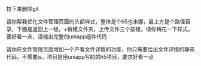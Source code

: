 拉下来删除git



请你帮我优化文件管理页面的头部样式，整体是个h5也米娜，最上方是个路径目录，下面是返回上一级，+新建文件夹，上传文件三个按钮，请你梅花一下样式，要好看一点，请输出完整的uniapp组件代码


请你在文件管理页面增加一个产看文件详情的功能，你只需要给出文件详情的静态代码，不需要js，项目是用uniapp写的的h5项目，要求好看一点
